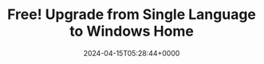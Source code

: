 ---
title: "Free! Upgrade from Single Language to Windows Home"
description: "Windows 11/10 Home Single Language only supports 1 display language. This post shows how to free upgrade from Single Language to regular Home edition."
image: "images/post/2024/05/image-39.png"
date: "2024-04-15T05:28:44+0000"
categories: ["Tips"]
tags: ["Windows 10", "Windows 11", "Windows Home"]
type: "regular" # available types: [featured/regular]
draft: false
sitemapExclude: false
---